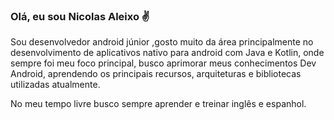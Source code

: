 ### Olá, eu sou Nicolas Aleixo ✌️

Sou desenvolvedor android júnior ,gosto muito da área principalmente no desenvolvimento de aplicativos nativo para android com Java e Kotlin, onde sempre foi meu foco principal, busco aprimorar meus conhecimentos Dev Android, aprendendo os principais recursos, arquiteturas e bibliotecas utilizadas atualmente.

No meu tempo livre busco sempre aprender e treinar inglês e espanhol.
